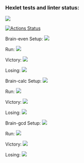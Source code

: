 ### Hexlet tests and linter status:

<a href="https://codeclimate.com/github/DMotorina/frontend-project-44/maintainability"><img src="https://api.codeclimate.com/v1/badges/3c7106b458caa5fb2e4c/maintainability" /></a>

[![Actions Status](https://github.com/DMotorina/frontend-project-44/workflows/hexlet-check/badge.svg)](https://github.com/DMotorina/frontend-project-44/actions)

Brain-even
Setup:
<a href="https://asciinema.org/a/Cc3TbNKySepJ6zX7Kdh3EJuJQ" target="_blank"><img src="https://asciinema.org/a/Cc3TbNKySepJ6zX7Kdh3EJuJQ.svg" /></a>

Run:
<a href="https://asciinema.org/a/qjP4PXmJpdOpGWa4MiNyJXtri" target="_blank"><img src="https://asciinema.org/a/qjP4PXmJpdOpGWa4MiNyJXtri.svg" /></a>

Victory:
<a href="https://asciinema.org/a/qiheBTcmDynMLADBJzMaSQAdJ" target="_blank"><img src="https://asciinema.org/a/qiheBTcmDynMLADBJzMaSQAdJ.svg" /></a>

Losing:
<a href="https://asciinema.org/a/kQ3ZLghEFPR5xLGSXXyBy4mxw" target="_blank"><img src="https://asciinema.org/a/kQ3ZLghEFPR5xLGSXXyBy4mxw.svg" /></a>

Brain-calc
Setup:
<a href="https://asciinema.org/a/4EjC8xiLVywqXHx1fYtjxw1yo" target="_blank"><img src="https://asciinema.org/a/4EjC8xiLVywqXHx1fYtjxw1yo.svg" /></a>

Run:
<a href="https://asciinema.org/a/610371" target="_blank"><img src="https://asciinema.org/a/610371.svg" /></a>

Victory:
<a href="https://asciinema.org/a/610372" target="_blank"><img src="https://asciinema.org/a/610372.svg" /></a>

Losing:
<a href="https://asciinema.org/a/610373" target="_blank"><img src="https://asciinema.org/a/610373.svg" /></a>

Brain-gcd
Setup:
<a href="https://asciinema.org/a/610452" target="_blank"><img src="https://asciinema.org/a/610452.svg" /></a>

Run:
<a href="https://asciinema.org/a/610455" target="_blank"><img src="https://asciinema.org/a/610455.svg" /></a>

Victory:
<a href="https://asciinema.org/a/610453" target="_blank"><img src="https://asciinema.org/a/610453.svg" /></a>

Losing:
<a href="https://asciinema.org/a/610457" target="_blank"><img src="https://asciinema.org/a/610457.svg" /></a>